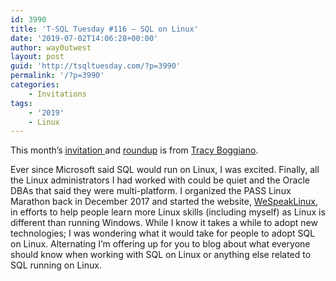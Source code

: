```yaml
---
id: 3990
title: 'T-SQL Tuesday #116 – SQL on Linux'
date: '2019-07-02T14:06:28+00:00'
author: way0utwest
layout: post
guid: 'http://tsqltuesday.com/?p=3990'
permalink: '/?p=3990'
categories:
    - Invitations
tags:
    - '2019'
    - Linux
---
```


This month’s [invitation ](https://tracyboggiano.com/archive/2019/07/t-sql-tuesday-116-sql-on-linux/)and [roundup](https://tracyboggiano.com/archive/2019/07/t-sql-tuesday-116-roundup-sql-on-linux/) is from [Tracy Boggiano](https://tracyboggiano.com/).

Ever since Microsoft said SQL would run on Linux, I was excited. Finally, all the Linux administrators I had worked with could be quiet and the Oracle DBAs that said they were multi-platform. I organized the PASS Linux Marathon back in December 2017 and started the website, [WeSpeakLinux](http://wespeaklinux.com/), in efforts to help people learn more Linux skills (including myself) as Linux is different than running Windows. While I know it takes a while to adopt new technologies; I was wondering what it would take for people to adopt SQL on Linux. Alternating I’m offering up for you to blog about what everyone should know when working with SQL on Linux or anything else related to SQL running on Linux.